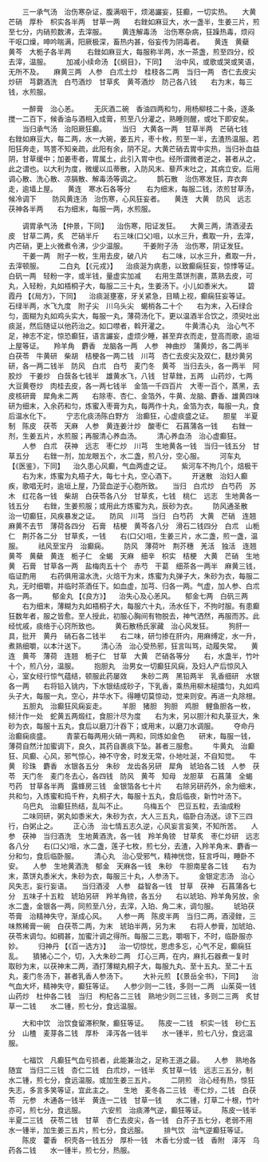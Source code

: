 <!-- { "loadSidebar": true } -->
　　三一承气汤　治伤寒杂证，腹满咽干，烦渴讝妄，狂癫，一切实热。　　大黄　芒硝　厚朴　枳实各半两　甘草一两　　右銼如麻豆大，水一盏半，生姜三片，煎至七分，内硝煎数沸，去滓服。
　　黄连解毒汤　治伤寒杂病，狂躁热毒，烦闷干呕口燥，呻吟喘满，阳厥极深，畜热内甚，俗妄传为阴毒者。　　黄连　黄蘗　黄芩　大栀子各半两
　　右銼如麻豆大，每服称半两，水一茶盏，煎至四分，绞去滓，温服。
　　加减小续命汤 【《纲目》，下同】 　治中风，或歌或哭或笑语，无所不及。　　麻黄三两　人参　白朮土炒　桂枝各二两　当归一两　杏仁去皮尖炒研　芎藭酒洗　白芍酒炒　甘草炙　黄芩酒炒　防己各八钱　　右为末，每三钱，水煎服。

　　一醉膏　治心恙。
　　无灰酒二碗　香油四两和匀，用杨柳枝二十条，逐条搅一二百下，候香油与酒相入成膏，煎至八分灌之，熟睡则醒，或吐下即安矣。
　　当归承气汤　治阳厥狂癫。
　　当归　大黄各一两　甘草半两　芒硝七钱　　右銼如麻豆大，每二两，水一大碗，姜五片，枣十枚，煎至一半，去渣热温服。若阳狂奔走，骂詈不知亲疏，此阳有余，阴不足。大黄芒硝去胃中实热，当归补血益阴，甘草缓中；加姜枣者，胃属土，此引入胃中也。经所谓微者逆之，甚者从之，此之谓也。以大利为度，微缓以瓜蒂散，入防风末、藜芦末吐之，其病立安。后用调心散、洗心散、凉膈散、解毒汤等调之。
　　鹊石散　治伤寒发狂，弃衣奔走，逾墙上屋。　　黄连　寒水石各等分
　　右为细末，每服二钱，浓煎甘草汤，候冷调下
　　防风黄连汤　治伤寒，心风狂妄者。　　黄连　大黄　防风　远志　茯神各半两　　右为细末，每服一两，水煎服。

　　调胃承气汤 【仲景，下同】 　治伤寒，阳证发狂。　　大黄三两，清酒浸去皮　甘草二两，炙　芒硝半斤　　右三味(口父)咀，以水三升，煮取一升，去滓，内芒硝，更上火微煮令沸，少少温服。
　　干姜附子汤　治伤寒，阴证发狂。
　　干姜一两　附子一枚，生用去皮，破八片　　右二味，以水三升，煮取一升，去滓顿服。
　　二白丸 【《元戎》】 　治痰涎为病患，以致癫痫狂妄，惊悸等证。　　白矾一两　轻粉一字，或半钱，量虚实加减　　右用生蒸饼剂裹，蒸熟去皮，可丸，入轻粉，丸如梧桐子大，每服二三十丸，生姜汤下。小儿如黍米大。
　　碧霞丹 【《局方》，下同】 　治痰涎壅塞，牙关紧急，目睛上视，癫痫狂妄等证。　　石绿半两，水飞九度　附子尖　川乌头尖　蝎梢各二十个　　右为末，入石绿合匀，面糊为丸如鸡头实大，每服一丸，薄荷汤化下。更以温酒半合饮之，须臾吐出痰涎，然后随证以他药治之。如口噤者，斡开灌之。
　　牛黄清心丸　治心气不足，神志不定，惊恐癫狂，语言讝妄，虚烦少睡，甚至弃衣而走，登高而歌，逾垣上屋等证。　　羚羊角　麝香　龙脑各一两　人参　神曲炒　蒲黄炒，各二两半　白茯苓　牛黄研　柴胡　桔梗各一两二钱　川芎　杏仁去皮尖及双仁，麸炒黄另研，各一两二钱半　防风　白朮　白芍　麦门冬　黄芩　当归去头，各一两半　阿胶炒　干姜炒　白蔹各七钱半　雄黄水飞，八钱　甘草銼，五两　山药炒，七两　大豆黄卷炒　肉桂去皮，各一两七钱半　金箔一千四百片　大枣一百个，蒸黑，去皮核研膏　犀角未二两　　右除枣、杏仁、金箔外，牛黄、龙脑、麝香、雄黄四味研为细末，入余药和匀，炼蜜入枣膏为丸，每两作十丸，金箔为衣，每服一丸，食后温水化下。
　　宁志化痰汤陈白野方　治癫狂，心虚痰盛之证。　　胆星　半夏制　陈皮　茯苓　天麻　人参　黄连姜汁炒　酸枣仁　石菖蒲各一钱　　右銼一剂，生姜五片，水煎服；再服清心养血汤。
　　清心养血汤　治心虚癫狂。
　　人参　白朮　茯神　远志　枣仁炒　川芎　生地黄各一钱　当归一钱五分　甘草五分　　右銼一剂，加龙眼五个，水二盏，煎八分，空心服。
　　河车丸 【《医鉴》，下同】 　治久患心风癫，气血两虚之证。　　紫河车不拘几个，焙极干
　　右为末，炼蜜为丸梧子大，每七十丸，空心酒下。
　　开迷散　治妇人癫疾，歌唱无时，逾垣上屋，乃营血逆于心胞所致。　　当归　白朮炒　白芍药　苏木　红花各一钱　柴胡　白茯苓各八分　甘草炙，七钱　桃仁　远志　生地黄各一钱五分　　右銼，生姜煎服；或用此方炼蜜为丸，辰砂为衣。
　　防风通圣散　治一切癫狂，风疾暴发之证。　　防风　川芎　当归　白芍药　大黄　芒硝　连翘　麻黄不去节　薄荷各四分　石膏　桔梗　黄芩各八分　滑石二钱四分　白朮　山栀仁　荆芥各二分　甘草炙，一钱　　右(口父)咀，生姜三片，水二盏，煎一盏，温服。
　　祛风至宝丹　治癫痫。
　　防风　薄荷叶　荆芥穗　羌活　独活　连翘　黄芩　黄蘗　黄连　栀子仁　全蝎　天麻　细辛　枳实　桔梗　大黄　芒硝　生地黄　石膏　甘草各一两　盐梅肉五十个　赤芍　干葛　细茶各一两半　麻黄三钱，临证酌用　　右药俱用温水洗，火焙干为末，炼蜜为丸弹子大，朱砂为衣，每服二丸，无时细嚼，并临时茶酒任下。如血虚，加芎、归各一两。气虚，加人参、白朮各一两。
　　郁金丸 【《良方》】 　治失心及心恙风。　　郁金七两　白矾三两
　　右为细末，薄糊为丸如梧桐子大，每服六十丸，汤水任下，不拘时服。有患癫狂数年者，服之皆愈。至人授此，初服心胸间有物脱去，神气洒然，再服而苏。此经忧戚，痰络于心窍所致也。
　　黄石散杨氏家藏　治心风发狂。
　　狗肝一具，批开　黄丹　硝石各二钱半　　右二味，研匀掺在肝内，用麻缚定，水一升，煮熟细嚼，以本汁送下。
　　清心汤　治心受热邪，狂言叫骂，动履失常。　　黄连　黄芩　薄荷　连翘　栀子仁　甘草　大黄　芒硝各等分　　右，水盏半，竹叶十个，煎八分，温服。
　　抱胆丸　治男女一切癫狂风痫，及妇人产后惊风入心，室女经行惊气蕴结，顿服此药屡效　　朱砂二两　黑铅两半　乳香细研　水银各一两　　右将铅入铫内，下水银结成砂子，下乳香，乘热用柳木槌擂匀，丸如鸡头子大，每服一丸，空心，井华水下。得睡切莫惊动，觉来则安。再进一丸除根。
　　五胆丸　治癫狂风痫妄走。
　　羊胆　猪胆　狗胆　鸡胆　鲤鱼胆各一枚，倾汁作一处　蛇黄五两煅红，食胆汁尽为度　　右为末，另以胆汁和丸菉豆大，朱砂为衣，每服十五丸，食后以磨刀汁吞下；或用末，以磨刀水调服。
　　夺命丹　治癫痫痰盛。
　　青蒙石每两用火硝一两和，同炼如金色　　研末，每服一钱，薄荷自然汁加蜜调下，良久，其药自裹痰下坠。甚者三服愈。
　　牛黄丸　治癫狂、风癫、心风，邪气惊心，神不守舍，时发无常，仆地吐涎，不自知觉。　　牛黄　珍珠　麝香　水银各五分　朱砂　龙齿各另研　犀角　琥珀各二钱　人参　茯苓　天门冬　麦门冬去心，各四钱　防风　黄芩　知母　龙胆草　石菖蒲　全蝎　芍药　甘草各半两　露蜂房三钱　金银箔各七十片　　右除另研药外，余为细末，共和匀，入炼蜜和捣千杵，丸桐子大，每服十五丸，食后临夜，新竹叶汤下。
　　乌巴丸　治癫狂热结，乱叫不止。
　　乌梅五个　巴豆五粒，去油成粉
　　二味同研，粥丸如黍米大，朱砂为衣，大人三五丸，临卧白汤送。谅下三四行，白粥止之。
　　正心汤　治七情五志久逆，心风妄言妄笑，不知所苦。　　人参　茯神　当归酒洗　生地黄酒洗，各一钱　羚羊角镑　甘草炙　枣仁炒研　远志各八分　　右(口父)咀，水二盏，莲子七枚，煎七分，去渣，入羚羊角末、麝香一分和匀，食后临卧服。
　　清心丸　治心受邪气，精神恍惚，狂言呼叫，睡卧不安。　　人参　生地黄酒洗　郁金　天麻各一钱　朱砂　牛胆南星各二钱　　右为末，蒸饼丸黍米大，朱砂为衣，每服三十丸，人参汤下。
　　金银定志汤　治心风失志，妄行妄语。　　当归酒浸　人参　益智各一钱　甘草　茯神　石菖蒲各七分　五味子十五粒　琥珀另研　羚羊角镑，各五分　　右以琥珀、羚羊角另放，余水二盏，金银各一两，同煎至八分，去滓，入珀、角二末，调匀服。
　　琥珀茯苓膏　治精神失守，渐成心风。　　人参一两　陈皮半两　当归二两，酒浸銼，三味熬稀膏一碗　白茯苓二两，为末　琥珀半两，另为末　　右将人参膏，加琥珀、茯苓末调匀。如稠甚，加蜜汁调之得所。每服二三匙，嚼咽下，不时，临卧服亦妙。
　　归神丹 【《百一选方》】 　治一切惊忧，思虑多忘，心气不足，癫痫狂乱。　　獖猪心二个，切，入大朱砂二两　灯心三两，在内，麻扎石器煮一复时　　取砂为末，以茯神末二两，酒打薄糊丸桐子大，每服九丸、至十五丸、至二十五丸，麦门冬汤下，甚者乳香人参汤下。
　　大补元煎 【《景岳全书》，下同】 　治气血大坏，精神失守，癫狂等证。　　人参少则一二钱，多则一二两　山茱萸一钱　山药炒　杜仲各二钱　当归　枸杞各二三钱　熟地少则二三钱，多则二三两　炙甘草一二钱　　水二锺，煎七分，食远温服。

　　大和中饮　治饮食留滞积聚，癫狂等证。　　陈皮一二钱　枳实一钱　砂仁五分　山楂　麦芽各二钱　厚朴　泽泻各一钱半　　水一锺半，煎七八分，食远温服。

　　七福饮　凡癫狂气血亏损者，此能兼治之，足称王道之最。　　人参　熟地各随宜　当归二三钱　杏仁二钱　白朮炒，一钱半　炙甘草一钱　远志三五分，制　　水二锺，煎七分，食远温服。或加生姜三五片。
　　二阴煎　治心经有热，惊狂失志，多言多笑等证，宜此主之。　　生地　麦冬各二三钱　枣仁炒，二钱　白茯苓　元参　木通各一钱半　黄连一二钱　甘草一钱　　水二锺，灯草二十根，竹叶亦可，煎七分，食远服。
　　六安煎　治痰滞气逆，癫狂等证。
　　陈皮一钱半　半夏二三钱　茯苓二钱　甘草　杏仁去皮尖，各一钱　白芥子五七分，老弱不用　　水一锺半，加生姜三五片，煎七分，食远服。
　　排气饮　治气逆癫狂等证。
　　陈皮　藿香　枳壳各一钱五分　厚朴一钱　木香七分或一钱　香附　泽泻　乌药各二钱　　水一锺半，煎七分，热服。


